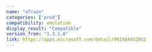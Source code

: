 ```yaml
---
name: "aTrain"
categories: ['prod']
compatibility: emulation
display_result: "Compatible"
version_from: "1.3.1.0"
link: https://apps.microsoft.com/detail/9N15Q44SZNS2
---
```

